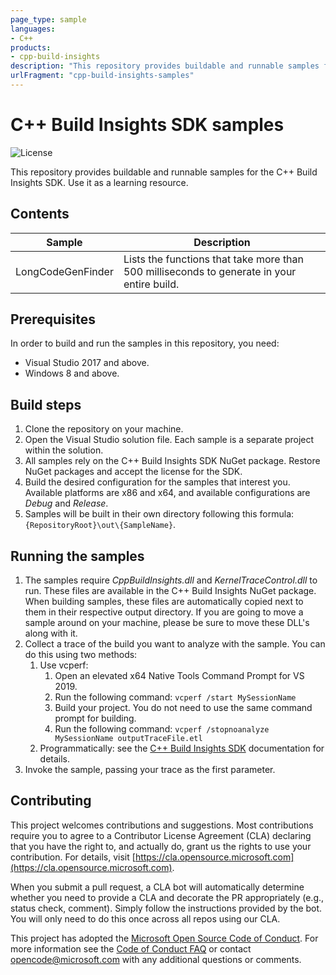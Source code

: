 ```yaml
---
page_type: sample
languages:
- C++
products:
- cpp-build-insights
description: "This repository provides buildable and runnable samples for the C++ Build Insights SDK. Use it as a learning resource."
urlFragment: "cpp-build-insights-samples"
---
```


# C++ Build Insights SDK samples

![License](https://img.shields.io/badge/license-MIT-green.svg)

This repository provides buildable and runnable samples for the C++ Build Insights SDK. Use it as a learning resource.

## Contents

| Sample            | Description                                |
|-------------------|--------------------------------------------|
| LongCodeGenFinder | Lists the functions that take more than 500 milliseconds to generate in your entire build. |

## Prerequisites

In order to build and run the samples in this repository, you need:

- Visual Studio 2017 and above.
- Windows 8 and above.

## Build steps

1. Clone the repository on your machine.
1. Open the Visual Studio solution file. Each sample is a separate project within the solution.
1. All samples rely on the C++ Build Insights SDK NuGet package. Restore NuGet packages and accept the license for the SDK.
1. Build the desired configuration for the samples that interest you. Available platforms are x86 and x64, and available configurations are *Debug* and *Release*.
1. Samples will be built in their own directory following this formula: `{RepositoryRoot}\out\{SampleName}`.

## Running the samples

1. The samples require *CppBuildInsights.dll* and *KernelTraceControl.dll* to run. These files are available in the C++ Build Insights NuGet package. When building samples, these files are automatically copied next to them in their respective output directory. If you are going to move a sample around on your machine, please be sure to move these DLL's along with it.
1. Collect a trace of the build you want to analyze with the sample. You can do this using two methods:
    1. Use vcperf:
        1. Open an elevated x64 Native Tools Command Prompt for VS 2019.
        1. Run the following command: `vcperf /start MySessionName`
        1. Build your project. You do not need to use the same command prompt for building.
        1. Run the following command: `vcperf /stopnoanalyze MySessionName outputTraceFile.etl`
    1. Programmatically: see the [C++ Build Insights SDK](https://docs.microsoft.com/cpp/build-insights/reference/sdk/overview?view=vs-2019) documentation for details.
1. Invoke the sample, passing your trace as the first parameter.

## Contributing

This project welcomes contributions and suggestions.  Most contributions require you to agree to a Contributor License Agreement (CLA) declaring that you have the right to, and actually do, grant us the rights to use your contribution. For details, visit [https://cla.opensource.microsoft.com](https://cla.opensource.microsoft.com).

When you submit a pull request, a CLA bot will automatically determine whether you need to provide a CLA and decorate the PR appropriately (e.g., status check, comment). Simply follow the instructions provided by the bot. You will only need to do this once across all repos using our CLA.

This project has adopted the [Microsoft Open Source Code of Conduct](https://opensource.microsoft.com/codeofconduct/). For more information see the [Code of Conduct FAQ](https://opensource.microsoft.com/codeofconduct/faq/) or contact [opencode@microsoft.com](mailto:opencode@microsoft.com) with any additional questions or comments.
